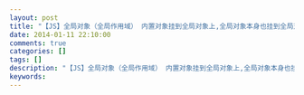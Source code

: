 ```yaml
---
layout: post
title: "【JS】全局对象（全局作用域） 内置对象挂到全局对象上,全局对象本身也挂到全局对象"
date: 2014-01-11 22:10:00 
comments: true
categories: []
tags: []
description: "【JS】全局对象（全局作用域） 内置对象挂到全局对象上,全局对象本身也挂到全局对象"
keywords: 
---
```





